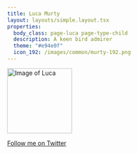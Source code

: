 ```yaml
---
title: Luca Murty
layout: layouts/simple.layout.tsx
properties:
  body_class: page-luca page-type-child
  description: A keen bird admirer
  theme: "#e94e0f"
  icon_192: /images/common/murty-192.png
---
```


<img alt="Image of Luca" height="150" width="150" src="/images/luca/luca-murty_2023.jpg" class="avatar-image">

[Follow me on Twitter](https://twitter.com/lucamurty)
